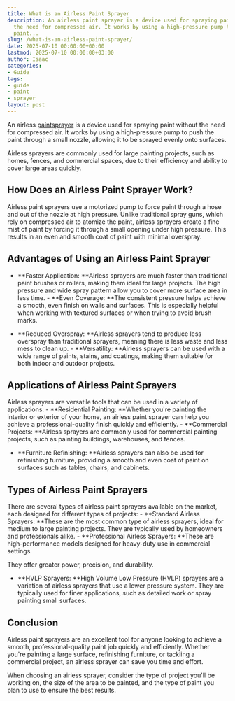 ```yaml
---
title: What is an Airless Paint Sprayer
description: An airless paint sprayer is a device used for spraying paint without
  the need for compressed air. It works by using a high-pressure pump to push the
  paint...
slug: /what-is-an-airless-paint-sprayer/
date: 2025-07-10 00:00:00+00:00
lastmod: 2025-07-10 00:00:00+03:00
author: Isaac
categories:
- Guide
tags:
- guide
- paint
- sprayer
layout: post
---
```

An airless [paint](https://pestpolicy.com/airless-paint-sprayer-cleaning-solution/)[sprayer](https://pestpolicy.com/best-paint-sprayer-for-ceiling/) is a device used for spraying paint without the need for compressed air. It works by using a high-pressure pump to push the paint through a small nozzle, allowing it to be sprayed evenly onto surfaces.

Airless sprayers are commonly used for large painting projects, such as homes, fences, and commercial spaces, due to their efficiency and ability to cover large areas quickly.

##  How Does an Airless Paint Sprayer Work?

Airless paint sprayers use a motorized pump to force paint through a hose and out of the nozzle at high pressure. Unlike traditional spray guns, which rely on compressed air to atomize the paint, airless sprayers create a fine mist of paint by forcing it through a small opening under high pressure. This results in an even and smooth coat of paint with minimal overspray.

##  Advantages of Using an Airless Paint Sprayer

- **Faster Application: **Airless sprayers are much faster than traditional paint brushes or rollers, making them ideal for large projects. The high pressure and wide spray pattern allow you to cover more surface area in less time. - **Even Coverage: **The consistent pressure helps achieve a smooth, even finish on walls and surfaces. This is especially helpful when working with textured surfaces or when trying to avoid brush marks.

- **Reduced Overspray: **Airless sprayers tend to produce less overspray than traditional sprayers, meaning there is less waste and less mess to clean up. - **Versatility: **Airless sprayers can be used with a wide range of paints, stains, and coatings, making them suitable for both indoor and outdoor projects.

##  Applications of Airless Paint Sprayers

Airless sprayers are versatile tools that can be used in a variety of applications: - **Residential Painting: **Whether you're painting the interior or exterior of your home, an airless paint sprayer can help you achieve a professional-quality finish quickly and efficiently. - **Commercial Projects: **Airless sprayers are commonly used for commercial painting projects, such as painting buildings, warehouses, and fences.

- **Furniture Refinishing: **Airless sprayers can also be used for refinishing furniture, providing a smooth and even coat of paint on surfaces such as tables, chairs, and cabinets.

##  Types of Airless Paint Sprayers

There are several types of airless paint sprayers available on the market, each designed for different types of projects: - **Standard Airless Sprayers: **These are the most common type of airless sprayers, ideal for medium to large painting projects. They are typically used by homeowners and professionals alike. - **Professional Airless Sprayers: **These are high-performance models designed for heavy-duty use in commercial settings.

They offer greater power, precision, and durability.

- **HVLP Sprayers: **High Volume Low Pressure (HVLP) sprayers are a variation of airless sprayers that use a lower pressure system. They are typically used for finer applications, such as detailed work or spray painting small surfaces.

##  Conclusion

Airless paint sprayers are an excellent tool for anyone looking to achieve a smooth, professional-quality paint job quickly and efficiently. Whether you're painting a large surface, refinishing furniture, or tackling a commercial project, an airless sprayer can save you time and effort.

When choosing an airless sprayer, consider the type of project you'll be working on, the size of the area to be painted, and the type of paint you plan to use to ensure the best results.